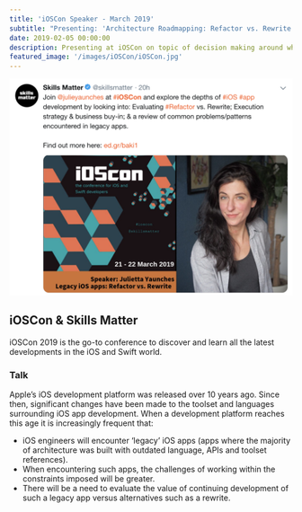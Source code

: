 ```yaml
---
title: 'iOSCon Speaker - March 2019'
subtitle: "Presenting: 'Architecture Roadmapping: Refactor vs. Rewrite'"
date: 2019-02-05 00:00:00
description: Presenting at iOSCon on topic of decision making around when to refactor & when to rewrite your iOS codebase.
featured_image: '/images/iOSCon/iOSCon.jpg'
---
```


![](/images/iOSCon/twitter-post-grab.png)

## iOSCon & Skills Matter

iOSCon 2019 is the go-to conference to discover and learn all the latest developments in the iOS and Swift world.

### Talk

Apple’s iOS development platform was released over 10 years ago. Since then, significant changes have been made to the toolset and languages surrounding iOS app development. When a development platform reaches this age it is increasingly frequent that:
* iOS engineers will encounter ‘legacy’ iOS apps (apps where the majority of architecture was built with outdated language, APIs and toolset references).
* When encountering such apps, the challenges of working within the constraints imposed will be greater.
* There will be a need to evaluate the value of continuing development of such a legacy app versus alternatives such as a rewrite.
